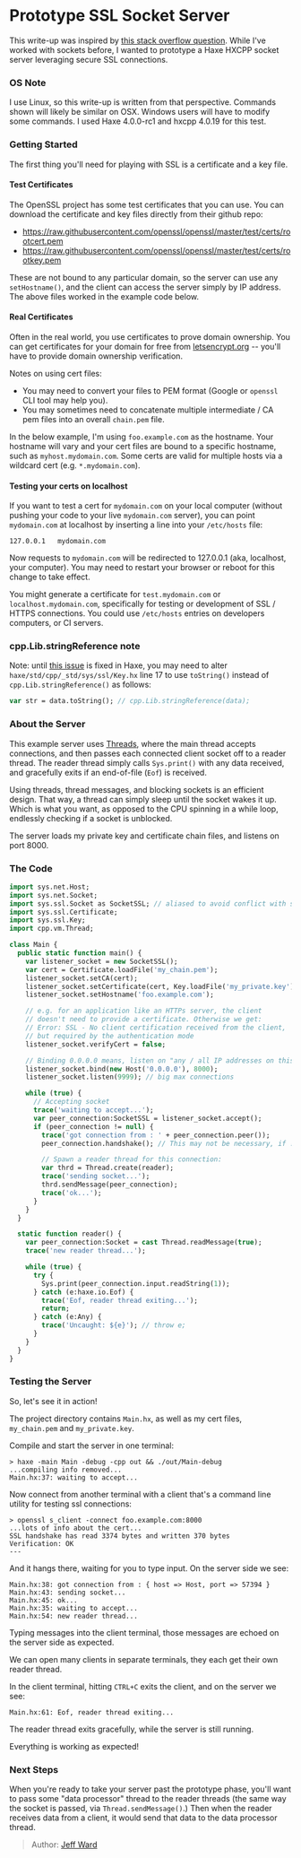 [tags]: / "server,multi-threading,hxcpp"

# Prototype SSL Socket Server

This write-up was inspired by [this stack overflow question](https://stackoverflow.com/questions/56418671/how-to-use-haxe-ssl-socket/56692779#56692779).
While I've worked with sockets before, I wanted to prototype a Haxe HXCPP socket server leveraging secure SSL connections.

### OS Note

I use Linux, so this write-up is written from that perspective. Commands shown will likely
be similar on OSX. Windows users will have to modify some commands. I used Haxe 4.0.0-rc1 and hxcpp
4.0.19 for this test.

### Getting Started

The first thing you'll need for playing with SSL is a certificate and a key file.

#### Test Certificates

The OpenSSL project has some test certificates that you can use. You can download the certificate and key files
directly from their github repo:

* <https://raw.githubusercontent.com/openssl/openssl/master/test/certs/rootcert.pem>
* <https://raw.githubusercontent.com/openssl/openssl/master/test/certs/rootkey.pem>

These are not bound to any particular domain, so the server can use any `setHostname()`, and the
client can access the server simply by IP address. The above files worked in the example code below.

#### Real Certificates

Often in the real world, you use certificates to prove domain ownership. You can get certificates
for your domain for free from [letsencrypt.org](https://letsencrypt.org) -- you'll have to
provide domain ownership verification.

Notes on using cert files:
- You may need to convert your files to PEM format (Google or `openssl` CLI tool may help you).
- You may sometimes need to concatenate multiple intermediate / CA pem files into an overall `chain.pem` file.

In the below example, I'm using `foo.example.com` as the hostname. Your hostname will vary and
your cert files are bound to a specific hostname, such as `myhost.mydomain.com`. Some certs
are valid for multiple hosts via a wildcard cert (e.g. `*.mydomain.com`).

#### Testing your certs on localhost

If you want to test a cert for `mydomain.com` on your local computer (without pushing your code to your live `mydomain.com` server), you can point `mydomain.com` at localhost by inserting a line into your `/etc/hosts` file:

```
127.0.0.1   mydomain.com
```

Now requests to `mydomain.com` will be redirected to 127.0.0.1 (aka, localhost, your computer). You may need to restart your browser or reboot for this change to take effect.

You might generate a certificate for `test.mydomain.com` or `localhost.mydomain.com`, specifically for testing or development of SSL / HTTPS connections. You could use `/etc/hosts` entries on developers computers, or CI servers.

### cpp.Lib.stringReference note

Note: until [this issue](https://github.com/HaxeFoundation/haxe/issues/8457) is fixed in Haxe, you may need to alter `haxe/std/cpp/_std/sys/ssl/Key.hx` line 17 to use
`toString()` instead of `cpp.Lib.stringReference()` as follows:

```haxe
var str = data.toString(); // cpp.Lib.stringReference(data);
```

### About the Server

This example server uses [Threads](https://api.haxe.org/cpp/vm/Thread.html), where the main thread accepts
connections, and then passes each connected client socket off to a reader thread. The reader thread
simply calls `Sys.print()` with any data received, and gracefully exits if an end-of-file (`Eof`) is received.

Using threads, thread messages, and blocking sockets is an efficient design. That way, a thread can simply
sleep until the socket wakes it up. Which is what you want, as opposed to the CPU spinning in a while loop,
endlessly checking if a socket is unblocked.

The server loads my private key and certificate chain files, and listens on port 8000.

### The Code

```haxe
import sys.net.Host;
import sys.net.Socket;
import sys.ssl.Socket as SocketSSL; // aliased to avoid conflict with sys.net.Socket
import sys.ssl.Certificate;
import sys.ssl.Key;
import cpp.vm.Thread;

class Main {
  public static function main() {
    var listener_socket = new SocketSSL();
    var cert = Certificate.loadFile('my_chain.pem');
    listener_socket.setCA(cert);
    listener_socket.setCertificate(cert, Key.loadFile('my_private.key'));
    listener_socket.setHostname('foo.example.com');

    // e.g. for an application like an HTTPs server, the client
    // doesn't need to provide a certificate. Otherwise we get:
    // Error: SSL - No client certification received from the client, 
    // but required by the authentication mode
    listener_socket.verifyCert = false;

    // Binding 0.0.0.0 means, listen on "any / all IP addresses on this host"
    listener_socket.bind(new Host('0.0.0.0'), 8000);
    listener_socket.listen(9999); // big max connections

    while (true) {
      // Accepting socket
      trace('waiting to accept...');
      var peer_connection:SocketSSL = listener_socket.accept();
      if (peer_connection != null) {
        trace('got connection from : ' + peer_connection.peer());
        peer_connection.handshake(); // This may not be necessary, if !verifyCert

        // Spawn a reader thread for this connection:
        var thrd = Thread.create(reader);
        trace('sending socket...');
        thrd.sendMessage(peer_connection);
        trace('ok...');
      }
    }
  }

  static function reader() {
    var peer_connection:Socket = cast Thread.readMessage(true);
    trace('new reader thread...');

    while (true) {
      try {
        Sys.print(peer_connection.input.readString(1));
      } catch (e:haxe.io.Eof) {
        trace('Eof, reader thread exiting...');
        return;
      } catch (e:Any) {
        trace('Uncaught: ${e}'); // throw e;
      }
    }
  }
}
```

### Testing the Server

So, let's see it in action!

The project directory contains `Main.hx`, as well as my cert files, `my_chain.pem` and `my_private.key`.

Compile and start the server in one terminal:

```
> haxe -main Main -debug -cpp out && ./out/Main-debug
...compiling info removed...
Main.hx:37: waiting to accept...
```

Now connect from another terminal with a client that's a command line utility for testing ssl connections:

```
> openssl s_client -connect foo.example.com:8000
...lots of info about the cert...
SSL handshake has read 3374 bytes and written 370 bytes
Verification: OK
---
```

And it hangs there, waiting for you to type input. On the server side we see:

```
Main.hx:38: got connection from : { host => Host, port => 57394 }
Main.hx:43: sending socket...
Main.hx:45: ok...
Main.hx:35: waiting to accept...
Main.hx:54: new reader thread...
```

Typing messages into the client terminal, those messages are echoed on the server side as expected.

We can open many clients in separate terminals, they each get their own reader thread.

In the client terminal, hitting `CTRL+C` exits the client, and on the server we see:

```
Main.hx:61: Eof, reader thread exiting...
```

The reader thread exits gracefully, while the server is still running.

Everything is working as expected!

### Next Steps

When you're ready to take your server past the prototype phase, you'll want to pass some "data processor"
thread to the reader threads (the same way the socket is passed, via `Thread.sendMessage()`.) Then when
the reader receives data from a client, it would send that data to the data processor thread.

> Author: [Jeff Ward](https://github.com/jcward)
